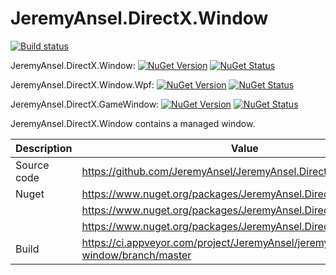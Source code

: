 # JeremyAnsel.DirectX.Window

[![Build status](https://ci.appveyor.com/api/projects/status/k6ao5vicvgddarm0/branch/master?svg=true)](https://ci.appveyor.com/project/JeremyAnsel/jeremyansel-directx-window/branch/master)

JeremyAnsel.DirectX.Window:
[![NuGet Version](https://buildstats.info/nuget/JeremyAnsel.DirectX.Window)](https://www.nuget.org/packages/JeremyAnsel.DirectX.Window)
[![NuGet Status](http://nugetstatus.com/JeremyAnsel.DirectX.Window.png)](http://nugetstatus.com/packages/JeremyAnsel.DirectX.Window)

JeremyAnsel.DirectX.Window.Wpf:
[![NuGet Version](https://buildstats.info/nuget/JeremyAnsel.DirectX.Window.Wpf)](https://www.nuget.org/packages/JeremyAnsel.DirectX.Window.Wpf)
[![NuGet Status](http://nugetstatus.com/JeremyAnsel.DirectX.Window.Wpf.png)](http://nugetstatus.com/packages/JeremyAnsel.DirectX.Window.Wpf)

JeremyAnsel.DirectX.GameWindow:
[![NuGet Version](https://buildstats.info/nuget/JeremyAnsel.DirectX.GameWindow)](https://www.nuget.org/packages/JeremyAnsel.DirectX.GameWindow)
[![NuGet Status](http://nugetstatus.com/JeremyAnsel.DirectX.GameWindow.png)](http://nugetstatus.com/packages/JeremyAnsel.DirectX.GameWindow)

JeremyAnsel.DirectX.Window contains a managed window.

Description     | Value
----------------|----------------
Source code     | https://github.com/JeremyAnsel/JeremyAnsel.DirectX.Window
Nuget           | https://www.nuget.org/packages/JeremyAnsel.DirectX.Window
                | https://www.nuget.org/packages/JeremyAnsel.DirectX.Window.Wpf
                | https://www.nuget.org/packages/JeremyAnsel.DirectX.GameWindow
Build           | https://ci.appveyor.com/project/JeremyAnsel/jeremyansel-directx-window/branch/master
